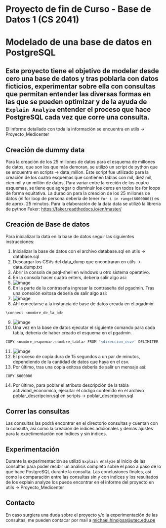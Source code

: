 # Proyecto de fin de Curso - Base de Datos 1 (CS 2041)
# Modelado de una base de datos en PostgreSQL

## Este proyecto tiene el objetivo de modelar desde cero una base de datos y tras poblarla con datos ficticios, experimentar sobre ella con consultas que permitan entender las diversas formas en las que se pueden optimizar y de la ayuda de ```Explain Analyze``` entender el proceso que hace PostgreSQL cada vez que corre una consulta.

El informe detallado con toda la información se encuentra en utils -> Proyecto_Medicenter


## Creación de dummy data
Para la creación de los 25 millones de datos para el esquema de millones de datos, que son los que más demoran, se utilizó un script de python que se encuentra en scripts -> data_millon.
Este script fue utilizado para la creación de los cuatro esquemas que contienen tablas con mil, diez mil, cien mil y un millón de datos. Para variar entre la creción de los cuatro esquemas, se tiene que agregar o disminuir los ceros en todos los for loops de forma equitativa.
La duración para la creación de los 25 millones de datos (el for loop de persona debería de tener ```for i in range(6000000)```) es de aprox. 25 minutos.
Para la elaboración de la data data se utilizó la librería de python Faker: https://faker.readthedocs.io/en/master/

## Creación de Base de datos
Para inicializar la data en la base de datos seguir las siguientes instrucciones:
1. Inicializar la base de datos con el archivo database.sql en utils -> database.sql
2. Descargar los CSVs del data_dump que encontraran en utils -> data_dump.txt
3. Abrir la consola de psql-shell en windows u otro sistema operativo.
4. En la consola hacer cuatro enters, deberia salir algo asi:
5. ![image](https://github.com/m41k1204/Medicenter_BD_1/assets/155772773/702dcdbf-286b-4280-b434-f18d752e4863)
6. En la parte de la contraseña ingresar la contraseña del pgadmin. Tras una conexión exitosa debería de salir algo asi:
7. ![image](https://github.com/m41k1204/Medicenter_BD_1/assets/155772773/e71775c5-606a-4507-8881-806426ee7580)
8. Ahí conectarse a la instancia de base de datos creada en el pgadmin:
```bash
\connect <nombre_de_la_bd>
```
9. ![image](https://github.com/m41k1204/Medicenter_BD_1/assets/155772773/cd8dfc42-45bf-422e-8dfa-6bf144647137)
10. Una vez en la base de datos ejecutar el siguiente comando para cada tabla, deberia de haber creado el esquema en el pgadmin.
```bash
COPY <nombre_esquema>.<nombre_tabla> FROM '<direccion_csv>' DELIMITER ',';
```
11. ![image](https://github.com/m41k1204/Medicenter_BD_1/assets/155772773/93ce5ab7-f16c-45a6-a1f5-a31718d7a93c)
12. El proceso de copia dura de 15 segundos a un par de minutos, dependiendo de la cantidad de datos que haya en el csv.
13. Por último, tras una copia exitosa debería de salir un mensaje asi:
```bash
COPY 6000000
```
14. Por último, para poblar el atributo descripción de la tabla actividad_economica, ejecutar el código contenido en el archivo poblar_descripcion.sql en scripts -> poblar_descripcion.sql

## Correr las consultas
Las consultas las podrá encontrar en el directorio consultas y cuentan con la consulta, asi como la creación de índices adicionales y demás ajustes para la expetimentación con índices y sin índices.

## Experimentación 
Durante la experimentación se utilizó ```Explain Analyze``` al inicio de las consultas para poder recibir un análisis completo sobre el paso a paso de lo que hace PostgreSQL durante la consulta.
Las conclusiones finales, así como la comparación entre las consultas sin y con índices y los resultados de los explain analyze los puede encontrar en el informe del proyecto en utils -> Proyecto_Medicenter

## Contacto
En caso surgiera una duda sobre el proyecto y/o la experimentación de las consultas, me pueden contacar por mail a
michael.hinojosa@utec.edu.pe






